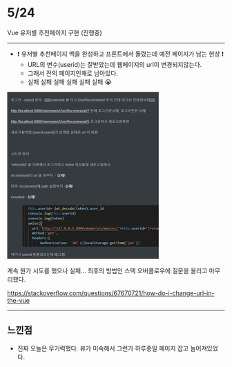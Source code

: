 # 5/24

Vue 유저별 추천페이지 구현 (진행중)

--------------

-  :exclamation: ​유저별 추천페이지 백을 완성하고 프론트에서 돌렸는데 예전 페이지가 남는 현상  :exclamation:
   - URL의 변수(userid)는 잘받았는데 웹페이지의 url이 변경되지않는다.
   - 그래서 전의 페이지인채로 남아있다.
   - 실패 ​실패 실패 실패 실패 실패 :sob:

<img src="0524.assets/image-20210525224927565.png" alt="image-20210525224927565" style="zoom:50%;" />

계속 뭔가 시도를 했으나 실패... 최후의 방법인 스택 오버플로우에 질문을 올리고 마무리했다.

https://stackoverflow.com/questions/67670721/how-do-i-change-url-in-the-vue



------

## 느낀점

- 진짜 오늘은 무기력했다. 뷰가 미숙해서 그런가 하루종일 페이지 잡고 늘어져있었다.